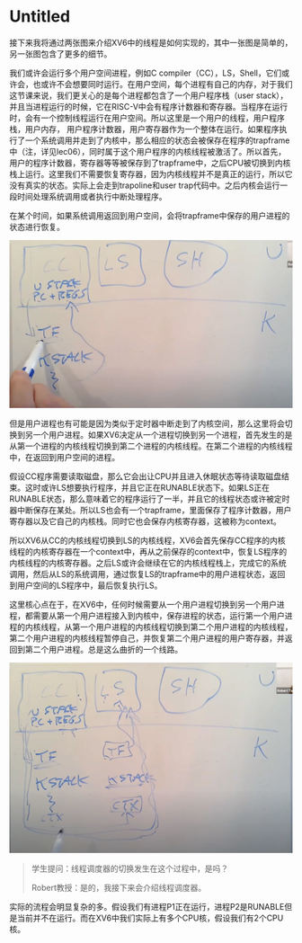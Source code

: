 # Untitled

接下来我将通过两张图来介绍XV6中的线程是如何实现的，其中一张图是简单的，另一张图包含了更多的细节。

我们或许会运行多个用户空间进程，例如C compiler（CC），LS，Shell，它们或许会，也或许不会想要同时运行。在用户空间，每个进程有自己的内存，对于我们这节课来说，我们更关心的是每个进程都包含了一个用户程序栈（user stack），并且当进程运行的时候，它在RISC-V中会有程序计数器和寄存器。当程序在运行时，会有一个控制线程运行在用户空间。所以这里是一个用户的线程，用户程序栈，用户内存， 用户程序计数器，用户寄存器作为一个整体在运行。如果程序执行了一个系统调用并走到了内核中，那么相应的状态会被保存在程序的trapframe中（注，详见lec06），同时属于这个用户程序的内核线程被激活了。所以首先，用户的程序计数器，寄存器等等被保存到了trapframe中，之后CPU被切换到内核栈上运行。这里我们不需要恢复寄存器，因为内核线程并不是真正的运行，所以它没有真实的状态。实际上会走到trapoline和user trap代码中。之后内核会运行一段时间处理系统调用或者执行中断处理程序。

在某个时间，如果系统调用返回到用户空间，会将trapframe中保存的用户进程的状态进行恢复。

![](../.gitbook/assets/image%20%28460%29.png)

但是用户进程也有可能是因为类似于定时器中断走到了内核空间，那么这里将会切换到另一个用户进程。如果XV6决定从一个进程切换到另一个进程，首先发生的是从第一个进程的内核线程切换到第二个进程的内核线程。在第二个进程的内核线程中，在返回到用户空间的进程。

假设CC程序需要读取磁盘，那么它会出让CPU并且进入休眠状态等待读取磁盘结束。这时或许LS想要执行程序，并且它正在RUNABLE状态下。如果LS正在RUNABLE状态，那么意味着它的程序运行了一半，并且它的线程状态或许被定时器中断保存在某处。所以LS也会有一个trapframe，里面保存了程序计数器，用户寄存器以及它自己的内核栈。同时它也会保存内核寄存器，这被称为context。

所以XV6从CC的内核线程切换到LS的内核线程，XV6会首先保存CC程序的内核线程的内核寄存器在一个context中，再从之前保存的context中，恢复LS程序的内核线程的内核寄存器。之后LS或许会继续在它的内核线程栈上，完成它的系统调用，然后从LS的系统调用，通过恢复LS的trapframe中的用户进程状态，返回到用户空间的LS程序中，最后恢复执行LS。

这里核心点在于，在XV6中，任何时候需要从一个用户进程切换到另一个用户进程，都需要从第一个用户进程接入到内核中，保存进程的状态，运行第一个用户进程的内核线程，从第一个用户进程的内核线程切换到第二个用户进程的内核线程，第二个用户进程的内核线程暂停自己，并恢复第二个用户进程的用户寄存器，并返回到第二个用户进程。总是这么曲折的一个线路。

![](../.gitbook/assets/image%20%28493%29.png)

> 学生提问：线程调度器的切换发生在这个过程中，是吗？
>
> Robert教授：是的，我接下来会介绍线程调度器。

实际的流程会明显复杂的多。假设我们有进程P1正在运行，进程P2是RUNABLE但是当前并不在运行。而在XV6中我们实际上有多个CPU核，假设我们有2个CPU核。

